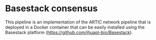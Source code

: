 # Basestack consensus

This pipeline is an implementation of the ARTIC network pipeline that is deployed in a Docker container that can be easily installed using the Basestack platform (https://github.com/jhuapl-bio/Basestack).
